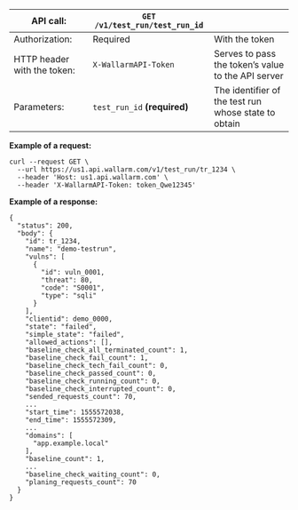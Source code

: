 | API call: | `GET /v1/test_run/test_run_id` |      |
| ------------- | ------------------------------------------ | ---- |
| Authorization: | Required | With the token |
| HTTP header with the token: | `X-WallarmAPI-Token` | Serves to pass the token’s value to the API server |
| Parameters: | `test_run_id` **(required)** | The identifier of the test run whose state to obtain |


**Example of a request:**
```
curl --request GET \
  --url https://us1.api.wallarm.com/v1/test_run/tr_1234 \
  --header 'Host: us1.api.wallarm.com' \
  --header 'X-WallarmAPI-Token: token_Qwe12345'
```

**Example of a response:**
```
{
  "status": 200,
  "body": {
    "id": tr_1234,
    "name": "demo-testrun",
    "vulns": [
      {
        "id": vuln_0001,
        "threat": 80,
        "code": "S0001",
        "type": "sqli"
      }
    ],
    "clientid": demo_0000,
    "state": "failed",
    "simple_state": "failed",
    "allowed_actions": [],
    "baseline_check_all_terminated_count": 1,
    "baseline_check_fail_count": 1,
    "baseline_check_tech_fail_count": 0,
    "baseline_check_passed_count": 0,
    "baseline_check_running_count": 0,
    "baseline_check_interrupted_count": 0,
    "sended_requests_count": 70,
    ...
    "start_time": 1555572038,
    "end_time": 1555572309,
    ...
    "domains": [
      "app.example.local"
    ],
    "baseline_count": 1,
    ...    
    "baseline_check_waiting_count": 0,
    "planing_requests_count": 70
  }
}
```